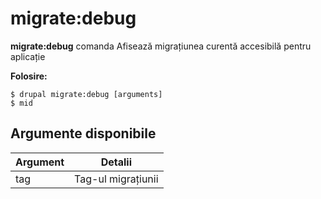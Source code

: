 # migrate:debug
**migrate:debug** comanda Afisează migrațiunea curentă accesibilă pentru aplicație

**Folosire:**
```
$ drupal migrate:debug [arguments] 
$ mid  
```

## Argumente disponibile
Argument | Detalii
---------|-------------
tag | Tag-ul migrațiunii
